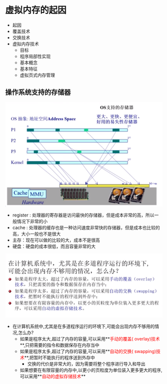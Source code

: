 # 虚拟内存的起因

* 起因
* 覆盖技术
* 交换技术
* 虚拟内存技术
  * 目标
  * 程序局部性实现
  * 基本概念
  * 基本特征
  * 虚拟页式内存管理

## 操作系统支持的存储器

![](./img/5_1_opSystem1.png)

* register : 处理器的寄存器是访问最快的存储器，但是成本非常的高，所以一般情况下非常的小
* cache : 处理器的缓存也是一种访问速度非常快的存储器，但是成本也比较的高，大小一般也不是很大
* 主存：现在可以做的比较的大，成本不是很高
* 硬盘：硬盘的成本很低，而且容量非常的大

![](./img/5_1_opSystem2.png)

* 在计算机系统中,尤其是在多道程序运行的环境下,可能会出现内存不够用的情况,怎么办?
  * 如果是程序太大,超过了内存的容量,可以采用**<font color=red>手动的覆盖( overlay)技术</font>**,只把需要的指令和数据保存在内存当中
  * 如果是程序太多,超过了内存的容量,可以采用**<font color=red>自动的交换( swapping)技术</font>**,把暂时不能执行的程序送到外存中
    * 交换的代价是非常大的，因为需要将整个程序进行导入和导出
  * 如果想要在有限容量的内存中,以更小的页粒度为单位装入更多更大的程序,可以采用**<font color=red>自动的虚拟存储技术</font>**